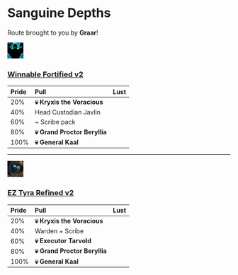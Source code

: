 # Sanguine Depths

Route brought to you by **Graar**!


![Fortified](../__media/fortified.png) 

### [Winnable Fortified v2](https://raw.githubusercontent.com/holicron/Routes/main/Sanguine%20Depths/Winnable_Fortified_v2.txt)

| Pride | Pull | Lust |
| :-- | :-- | :-- |
| 20%  | **💀 Kryxis the Voracious** |  |
| 40% | Head Custodian Javlin | |
| 60% | ~ Scribe pack | |
| 80%  | **💀 Grand Proctor Beryllia** |  |
| 100% | **💀 General Kaal** |  |

---

![Tyrannical](../__media/tyrannical.png) 

### [EZ Tyra Refined v2](https://raw.githubusercontent.com/holicron/Routes/main/Sanguine%20Depths/EZ_Tyra_Refined_v2.txt)

| Pride | Pull | Lust |
| :-- | :-- | :-- |
| 20%  | **💀 Kryxis the Voracious** |  |
| 40% | Warden + Scribe | |
| 60% | **💀 Executor Tarvold** | |
| 80% | **💀 Grand Proctor Beryllia** |  |
| 100% | **💀 General Kaal** | |


